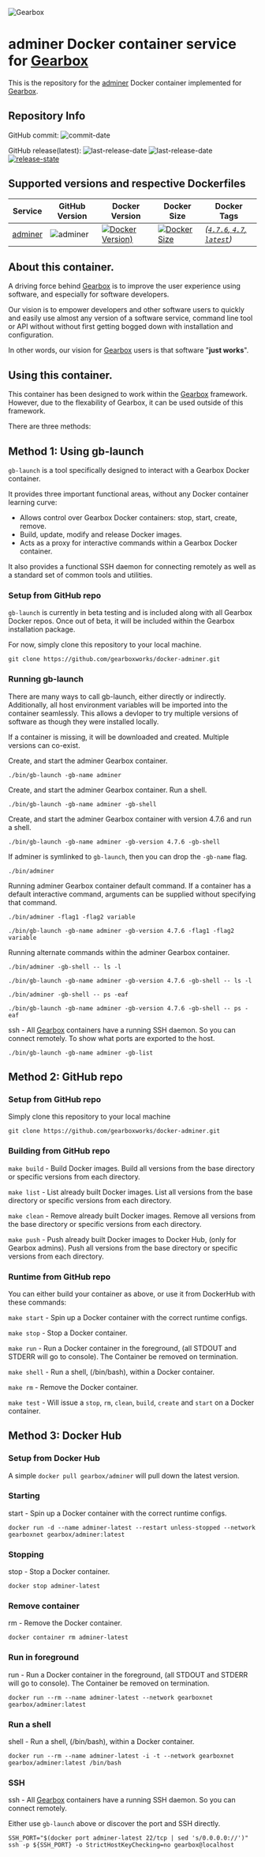 ![Gearbox](https://gearboxworks.github.io/assets/images/gearbox-logo.png)


# adminer Docker container service for [Gearbox](https://github.com/gearboxworks/)
This is the repository for the [adminer](https://www.adminer.org/) Docker container implemented for [Gearbox](https://github.com/gearboxworks/).


## Repository Info
GitHub commit: ![commit-date](https://img.shields.io/github/last-commit/gearboxworks/docker-adminer?style=flat-square)

GitHub release(latest): ![last-release-date](https://img.shields.io/github/release-date/gearboxworks/docker-adminer) ![last-release-date](https://img.shields.io/github/v/tag/gearboxworks/docker-adminer?sort=semver) [![release-state](https://github.com/gearboxworks/docker-adminer/workflows/release/badge.svg?event=release)](https://github.com/gearboxworks/docker-adminer/actions?query=workflow%3Arelease)


## Supported versions and respective Dockerfiles
| Service | GitHub Version | Docker Version | Docker Size | Docker Tags |
| ------- | -------------- | -------------- | ----------- | ----------- |
| [adminer](https://www.adminer.org/) | ![adminer](https://img.shields.io/badge/adminer-4.7.6-green.svg) | [![Docker Version)](https://img.shields.io/docker/v/gearboxworks/adminer/4.7.6)](https://hub.docker.com/repository/docker/gearboxworks/adminer) | [![Docker Size](https://img.shields.io/docker/image-size/gearboxworks/adminer/4.7.6)](https://hub.docker.com/repository/docker/gearboxworks/adminer) | _([`4.7.6`, `4.7`, `latest`](https://github.com/gearboxworks/docker-adminer/blob/master/versions/4.7.6/DockerfileRuntime))_ |


## About this container.
A driving force behind [Gearbox](https://github.com/gearboxworks/) is to improve the user experience using software, and especially for software developers.

Our vision is to empower developers and other software users to quickly and easily use almost any version of a software service, command line tool or API without without first getting bogged down with installation and configuration.

In other words, our vision for [Gearbox](https://github.com/gearboxworks/) users is that software "**just works**".


## Using this container.
This container has been designed to work within the [Gearbox](https://github.com/gearboxworks/) framework.
However, due to the flexability of Gearbox, it can be used outside of this framework.

There are three methods:

## Method 1: Using gb-launch
`gb-launch` is a tool specifically designed to interact with a Gearbox Docker container.

It provides three important functional areas, without any Docker container learning curve:
- Allows control over Gearbox Docker containers: stop, start, create, remove.
- Build, update, modify and release Docker images.
- Acts as a proxy for interactive commands within a Gearbox Docker container.

It also provides a functional SSH daemon for connecting remotely as well as a standard set of common tools and utilities.


### Setup from GitHub repo
`gb-launch` is currently in beta testing and is included along with all Gearbox Docker repos.
Once out of beta, it will be included within the Gearbox installation package.

For now, simply clone this repository to your local machine.

`git clone https://github.com/gearboxworks/docker-adminer.git`

### Running gb-launch
There are many ways to call gb-launch, either directly or indirectly.
Additionally, all host environment variables will be imported into the container seamlessly.
This allows a devloper to try multiple versions of software as though they were installed locally.

If a container is missing, it will be downloaded and created. Multiple versions can co-exist.

Create, and start the adminer Gearbox container.

`./bin/gb-launch -gb-name adminer`

Create, and start the adminer Gearbox container. Run a shell.

`./bin/gb-launch -gb-name adminer -gb-shell`

Create, and start the adminer Gearbox container with version 4.7.6 and run a shell.

`./bin/gb-launch -gb-name adminer -gb-version 4.7.6 -gb-shell`

If adminer is symlinked to `gb-launch`, then you can drop the `-gb-name` flag.

`./bin/adminer`

Running adminer Gearbox container default command. If a container has a default interactive command, arguments can be supplied without specifying that command.

`./bin/adminer -flag1 -flag2 variable`

`./bin/gb-launch -gb-name adminer -gb-version 4.7.6 -flag1 -flag2 variable`


Running alternate commands within the adminer Gearbox container.

`./bin/adminer -gb-shell -- ls -l`

`./bin/gb-launch -gb-name adminer -gb-version 4.7.6 -gb-shell -- ls -l`

`./bin/adminer -gb-shell -- ps -eaf`

`./bin/gb-launch -gb-name adminer -gb-version 4.7.6 -gb-shell -- ps -eaf`


ssh - All [Gearbox](https://github.com/gearboxworks/) containers have a running SSH daemon. So you can connect remotely.
To show what ports are exported to the host.

`./bin/gb-launch -gb-name adminer -gb-list`


## Method 2: GitHub repo

### Setup from GitHub repo
Simply clone this repository to your local machine

`git clone https://github.com/gearboxworks/docker-adminer.git`

### Building from GitHub repo
`make build` - Build Docker images. Build all versions from the base directory or specific versions from each directory.

`make list` - List already built Docker images. List all versions from the base directory or specific versions from each directory.

`make clean` - Remove already built Docker images. Remove all versions from the base directory or specific versions from each directory.

`make push` - Push already built Docker images to Docker Hub, (only for Gearbox admins). Push all versions from the base directory or specific versions from each directory.

### Runtime from GitHub repo
You can either build your container as above, or use it from DockerHub with these commands:

`make start` - Spin up a Docker container with the correct runtime configs.

`make stop` - Stop a Docker container.

`make run` - Run a Docker container in the foreground, (all STDOUT and STDERR will go to console). The Container be removed on termination.

`make shell` - Run a shell, (/bin/bash), within a Docker container.

`make rm` - Remove the Docker container.

`make test` - Will issue a `stop`, `rm`, `clean`, `build`, `create` and `start` on a Docker container.


## Method 3: Docker Hub

### Setup from Docker Hub
A simple `docker pull gearbox/adminer` will pull down the latest version.

### Starting
start - Spin up a Docker container with the correct runtime configs.

`docker run -d --name adminer-latest --restart unless-stopped --network gearboxnet gearbox/adminer:latest`

### Stopping
stop - Stop a Docker container.

`docker stop adminer-latest`

### Remove container
rm - Remove the Docker container.

`docker container rm adminer-latest`

### Run in foreground
run - Run a Docker container in the foreground, (all STDOUT and STDERR will go to console). The Container be removed on termination.

`docker run --rm --name adminer-latest --network gearboxnet gearbox/adminer:latest`

### Run a shell
shell - Run a shell, (/bin/bash), within a Docker container.

`docker run --rm --name adminer-latest -i -t --network gearboxnet gearbox/adminer:latest /bin/bash`

### SSH
ssh - All [Gearbox](https://github.com/gearboxworks/) containers have a running SSH daemon. So you can connect remotely.

Either use `gb-launch` above or discover the port and SSH directly.


```
SSH_PORT="$(docker port adminer-latest 22/tcp | sed 's/0.0.0.0://')"
ssh -p ${SSH_PORT} -o StrictHostKeyChecking=no gearbox@localhost
```

